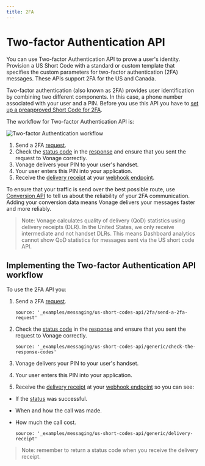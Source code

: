 ```yaml
---
title: 2FA
---
```


# Two-factor Authentication API

You can use Two-factor Authentication API to prove a user's identity. Provision a US Short Code with a standard or custom template that specifies the custom parameters for two-factor authentication (2FA) messages. These APIs support 2FA for the US and Canada.

Two-factor authentication (also known as 2FA) provides user identification by combining two different components. In this case, a phone number associated with your user and a PIN. Before you use this API you have to [set up a preapproved Short Code for 2FA](/numbers/guides/enable-2fa).

The workflow for Two-factor Authentication API is:

![Two-factor Authentication workflow](/images/messaging/2fa/2fa_api_workflow.png)

1. Send a 2FA [request](/api/sms/us-short-codes/2fa#request).
2. Check the [status code](/api/sms/us-short-codes/2fa#keys-and-values) in the [response](/api/sms/us-short-codes/2fa#response) and ensure that you sent the request to Vonage correctly.
3. Vonage delivers your PIN to your user's handset.
4. Your user enters this PIN into your application.
5. Receive the [delivery receipt](/api/sms/us-short-codes/2fa#delivery-receipt) at your [webhook endpoint](/concepts/guides/webhooks).

To ensure that your traffic is send over the best possible route, use [Conversion API](/messaging/conversion-api/overview) to tell us about the reliability of your 2FA communication. Adding your conversion data means Vonage delivers your messages faster and more reliably.

> Note: Vonage calculates quality of delivery (QoD) statistics using delivery receipts (DLR). In the United States, we only receive intermediate and not handset DLRs. This means Dashboard analytics cannot show QoD statistics for messages sent via the US short code API.

## Implementing the Two-factor Authentication API workflow

To use the 2FA API you:

1. Send a 2FA [request](/api/sms/us-short-codes/2fa#request).

    ```tabbed_examples
    source: '_examples/messaging/us-short-codes-api/2fa/send-a-2fa-request'
    ```

2. Check the [status code](/api/sms/us-short-codes/2fa#keys-and-values) in the [response](/api/sms/us-short-codes/2fa#response) and ensure that you sent the request to Vonage correctly.

    ```tabbed_examples
    source: '_examples/messaging/us-short-codes-api/generic/check-the-response-codes'
    ```

3. Vonage delivers your PIN to your user's handset.

4. Your user enters this PIN into your application.

5. Receive the [delivery receipt](/api/sms/us-short-codes/2fa#delivery-receipt) at your [webhook endpoint](/concepts/guides/webhooks) so you can see:

* If the [status](/api/sms/us-short-codes/2fa#keys-and-values-2) was successful.
* When and how the call was made.
* How much the call cost.

    ```tabbed_examples
    source: '_examples/messaging/us-short-codes-api/generic/delivery-receipt'
    ```

> Note: remember to return a status code when you receive the delivery receipt.
